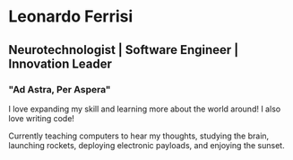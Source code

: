 # Leonardo Ferrisi 

## Neurotechnologist | Software Engineer | Innovation Leader 

### "Ad Astra, Per Aspera"

I love expanding my skill and learning more about the world around! I also love writing code!

Currently teaching computers to hear my thoughts, studying the brain, launching rockets, deploying electronic payloads, and enjoying the sunset.
